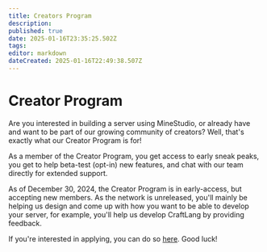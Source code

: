 ```yaml
---
title: Creators Program
description: 
published: true
date: 2025-01-16T23:35:25.502Z
tags: 
editor: markdown
dateCreated: 2025-01-16T22:49:38.507Z
---
```


# Creator Program
Are you interested in building a server using MineStudio, or already have and want to be part of our growing community of creators? Well, that's exactly what our Creator Program is for!

As a member of the Creator Program, you get access to early sneak peaks, you get to help beta-test (opt-in) new features, and chat with our team directly for extended support. 

As of December 30, 2024, the Creator Program is in early-access, but accepting new members. As the network is unreleased, you'll mainly be helping us design and come up with how you want to be able to develop your server, for example, you'll help us develop CraftLang by providing feedback.

If you're interested in applying, you can do so [here](https://forms.office.com/r/jwUkg2BLRh?origin=lprLink). Good luck!